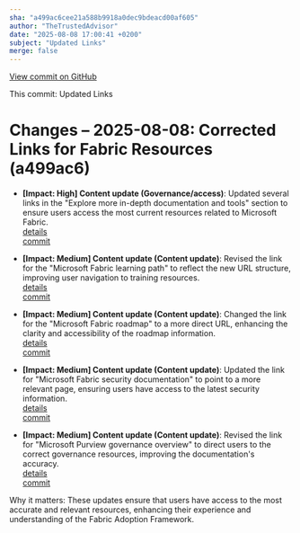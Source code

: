 ```yaml
---
sha: "a499ac6cee21a588b9918a0dec9bdeacd00af605"
author: "TheTrustedAdvisor"
date: "2025-08-08 17:00:41 +0200"
subject: "Updated Links"
merge: false
---
```


[View commit on GitHub](https://github.com/TheTrustedAdvisor/FabricAdoptionFramework/commit/a499ac6cee21a588b9918a0dec9bdeacd00af605)

This commit: Updated Links

# Changes – 2025-08-08: Corrected Links for Fabric Resources (a499ac6)

- **[Impact: High] Content update (Governance/access)**: Updated several links in the "Explore more in-depth documentation and tools" section to ensure users access the most current resources related to Microsoft Fabric.  
   [details](/docs/about/changes/2025-08-08-updated-links)  
   [commit](https://github.com/TheTrustedAdvisor/FabricAdoptionFramework/commit/a499ac6cee21a588b9918a0dec9bdeacd00af605)  

- **[Impact: Medium] Content update (Content update)**: Revised the link for the "Microsoft Fabric learning path" to reflect the new URL structure, improving user navigation to training resources.  
   [details](/docs/about/changes/2025-08-08-updated-links)  
   [commit](https://github.com/TheTrustedAdvisor/FabricAdoptionFramework/commit/a499ac6cee21a588b9918a0dec9bdeacd00af605)  

- **[Impact: Medium] Content update (Content update)**: Changed the link for the "Microsoft Fabric roadmap" to a more direct URL, enhancing the clarity and accessibility of the roadmap information.  
   [details](/docs/about/changes/2025-08-08-updated-links)  
   [commit](https://github.com/TheTrustedAdvisor/FabricAdoptionFramework/commit/a499ac6cee21a588b9918a0dec9bdeacd00af605)  

- **[Impact: Medium] Content update (Content update)**: Updated the link for "Microsoft Fabric security documentation" to point to a more relevant page, ensuring users have access to the latest security information.  
   [details](/docs/about/changes/2025-08-08-updated-links)  
   [commit](https://github.com/TheTrustedAdvisor/FabricAdoptionFramework/commit/a499ac6cee21a588b9918a0dec9bdeacd00af605)  

- **[Impact: Medium] Content update (Content update)**: Revised the link for "Microsoft Purview governance overview" to direct users to the correct governance resources, improving the documentation's accuracy.  
   [details](/docs/about/changes/2025-08-08-updated-links)  
   [commit](https://github.com/TheTrustedAdvisor/FabricAdoptionFramework/commit/a499ac6cee21a588b9918a0dec9bdeacd00af605)  

Why it matters: These updates ensure that users have access to the most accurate and relevant resources, enhancing their experience and understanding of the Fabric Adoption Framework.
